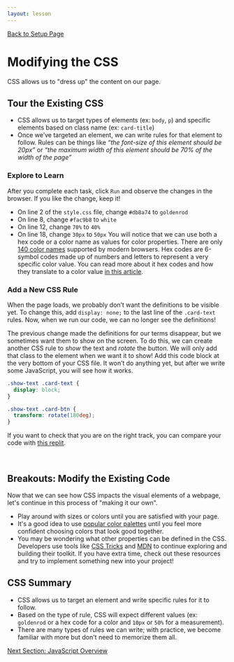 ```yaml
---
layout: lesson
---
```


<a href="../">Back to Setup Page</a>

# Modifying the CSS

CSS allows us to "dress up" the content on our page.

## Tour the Existing CSS

- CSS allows us to target types of elements (ex: `body`, `p`) and specific elements based on class name (ex: `card-title`)
- Once we’ve targeted an element, we can write rules for that element to follow. Rules can be things like _“the font-size of this element should be 20px”_ or _“the maximum width of this element should be 70% of the width of the page”_

### Explore to Learn

After you complete each task, click `Run` and observe the changes in the browser. If you like the change, keep it!
- On line 2 of the `style.css` file, change `#db8a74` to `goldenrod`
- On line 8, change `#fac9b8` to `white`
- On line 12, change `70%` to `40%`
- On line 18, change `30px` to `50px`
You will notice that we can use both a hex code or a color name as values for color properties. There are only <a target="blank" href="https://htmlcolorcodes.com/color-names/">140 color names</a> supported by modern browsers. Hex codes are 6-symbol codes made up of numbers and letters to represent a very specific color value. You can read more about it hex codes and how they translate to a color value <a target="blank" href="https://www.pluralsight.com/blog/tutorials/understanding-hexadecimal-colors-simple">in this article</a>.

### Add a New CSS Rule

When the page loads, we probably don’t want the definitions to be visible yet. To change this, add <code>display: none;</code> to the last line of the <code>.card-text</code> rules. Now, when we run our code, we can no longer see the definitions!

The previous change made the definitions for our terms disappear, but we sometimes want them to show on the screen. To do this, we can create another CSS rule to <em>show</em> the text and <em>rotate</em> the button. We will only add that class to the element when we want it to show! Add this code block at the very bottom of your CSS file. It won’t do anything yet, but after we write some JavaScript, you will see how it works.

```css
.show-text .card-text {
  display: block;
}

.show-text .card-btn {
  transform: rotate(180deg);
}
```

If you want to check that you are on the right track, you can compare your code with <a target="blank" href="https://replit.com/@turingschool/mezcla-checkpoint-2#style.css">this replit</a>.

<br>

<div class="try-it-new">
  <h2>Breakouts: Modify the Existing Code</h2>
  <p>Now that we can see how CSS impacts the visual elements of a webpage, let's continue in this process of "making it our own".</p>
  <ul>
    <li>Play around with sizes or colors until you are satisfied with your page.</li>
    <li>It's a good idea to use <a target="blank" href="https://coolors.co/palettes/trending">popular color palettes</a> until you feel more confident choosing colors that look good together.</li>
    <li>You may be wondering what other properties can be defined in the CSS. Developers use tools like <a target="blank" href="https://css-tricks.com/almanac/properties/">CSS Tricks</a> and <a target="blank" href="https://developer.mozilla.org/en-US/docs/Web/CSS/CSS_Properties_Reference">MDN</a> to continue exploring and building their toolkit. If you have extra time, check out these resources and try to implement something new into your project!</li>
  </ul>
</div>


## CSS Summary

- CSS allows us to target an element and write specific rules for it to follow.
- Based on the type of rule, CSS will expect different values (ex: `goldenrod` or a hex code for a color and `10px` or `50%` for a measurement).
- There are many types of rules we can write; with practice, we become familiar with more but don't need to memorize them all.

<a href="../js-1">Next Section: JavaScript Overview</a>

